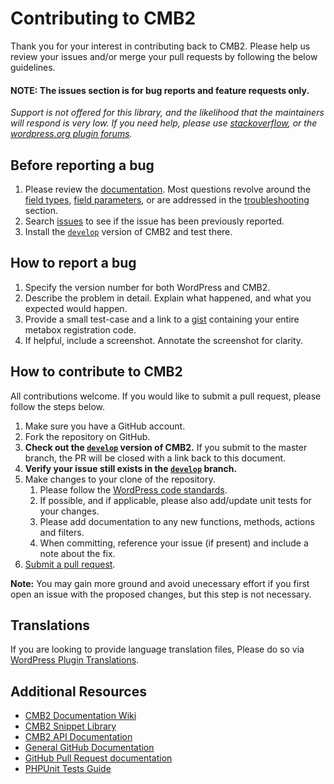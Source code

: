 # Contributing to CMB2

Thank you for your interest in contributing back to CMB2. Please help us review your issues and/or merge your pull requests by following the below guidelines.

#### NOTE: The issues section is for bug reports and feature requests only.
_Support is not offered for this library, and the likelihood that the maintainers will respond is very low. If you need help, please use [stackoverflow](http://stackoverflow.com/search?q=cmb), or the [wordpress.org plugin forums](http://wordpress.org/support/plugin/cmb2)._

Before reporting a bug
---
1. Please review the [documentation](https://github.com/CMB2/CMB2/wiki). Most questions revolve around the [field types](https://github.com/CMB2/CMB2/wiki/Field-Types), [field parameters](https://github.com/CMB2/CMB2/wiki/Field-Parameters), or are addressed in the [troubleshooting](https://github.com/CMB2/CMB2/wiki/Troubleshooting) section.
2. Search [issues](https://github.com/CMB2/CMB2/issues) to see if the issue has been previously reported.
3. Install the [`develop`](https://github.com/CMB2/CMB2/tree/develop) version of CMB2 and test there.


How to report a bug
---
1. Specify the version number for both WordPress and CMB2.
3. Describe the problem in detail. Explain what happened, and what you expected would happen.
4. Provide a small test-case and a link to a [gist](https://gist.github.com/) containing your entire metabox registration code.
5. If helpful, include a screenshot. Annotate the screenshot for clarity.


How to contribute to CMB2
---
All contributions welcome. If you would like to submit a pull request, please follow the steps below.

1. Make sure you have a GitHub account.
2. Fork the repository on GitHub.
3. **Check out the [`develop`](https://github.com/CMB2/CMB2/tree/develop) version of CMB2.** If you submit to the master branch, the PR will be closed with a link back to this document.
4. **Verify your issue still exists in the [`develop`](https://github.com/CMB2/CMB2/tree/develop) branch.**
5. Make changes to your clone of the repository.
	1. Please follow the [WordPress code standards](https://make.wordpress.org/core/handbook/coding-standards).
	2. If possible, and if applicable, please also add/update unit tests for your changes.
	3. Please add documentation to any new functions, methods, actions and filters.
	4. When committing, reference your issue (if present) and include a note about the fix.
6. [Submit a pull request](https://help.github.com/articles/creating-a-pull-request/).

**Note:** You may gain more ground and avoid unecessary effort if you first open an issue with the proposed changes, but this step is not necessary.

Translations
---
If you are looking to provide language translation files, Please do so via [WordPress Plugin Translations](https://translate.wordpress.org/projects/wp-plugins/cmb2).

Additional Resources
---

* [CMB2 Documentation Wiki](https://github.com/CMB2/CMB2/wiki)
* [CMB2 Snippet Library](https://github.com/CMB2/CMB2-Snippet-Library)
* [CMB2 API Documentation](http://cmb2.io/api/)
* [General GitHub Documentation](http://help.github.com/)
* [GitHub Pull Request documentation](http://help.github.com/send-pull-requests/)
* [PHPUnit Tests Guide](http://phpunit.de/manual/current/en/writing-tests-for-phpunit.html)
